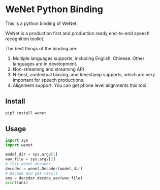# WeNet Python Binding

This is a python binding of WeNet.

WeNet is a production first and production ready end-to-end speech recognition toolkit.

The best things of the binding are:

1. Multiple languages supports, including English, Chinese. Other languages are in development.
2. Non-streaming and streaming API
3. N-best, contextual biasing, and timestamp supports, which are very important for speech productions.
4. Alignment support. You can get phone level alignments this tool.

## Install

``` sh
pip3 install wenet
```

## Usage

``` python
import sys
import wenet

model_dir = sys.argv[1]
wav_file = sys.argv[2]
# Init wenet decoder
decoder = wenet.Decoder(model_dir)
# Decode and get result
ans = decoder.decode_wav(wav_file)
print(ans)
```
